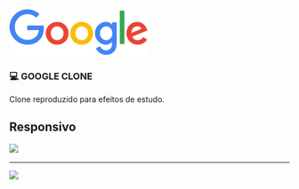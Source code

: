 <img src="./assets/logo.png" width="250">

### 💻 GOOGLE CLONE

Clone reproduzido para efeitos de estudo.

## Responsivo
<img src="https://user-images.githubusercontent.com/54605079/98160468-fea76400-1ebc-11eb-9e03-d29bde7a44f1.png">

----

<img src="https://user-images.githubusercontent.com/54605079/98160572-23034080-1ebd-11eb-937a-b585f8697d07.png">
